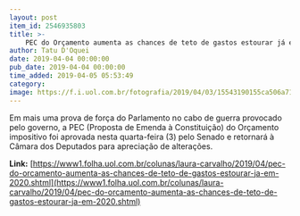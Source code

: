 ```yaml
---
layout: post
item_id: 2546935803
title: >-
    PEC do Orçamento aumenta as chances de teto de gastos estourar já em 2020
author: Tatu D'Oquei
date: 2019-04-04 00:00:00
pub_date: 2019-04-04 00:00:00
time_added: 2019-04-05 05:53:49
category: 
image: https://f.i.uol.com.br/fotografia/2019/04/03/15543190155ca506a715aa2_1554319015_3x2_rt.jpg
---
```


Em mais uma prova de força do Parlamento no cabo de guerra provocado pelo governo, a PEC (Proposta de Emenda à Constituição) do Orçamento impositivo foi aprovada nesta quarta-feira (3) pelo Senado e retornará à Câmara dos Deputados para apreciação de alterações.

**Link:** [https://www1.folha.uol.com.br/colunas/laura-carvalho/2019/04/pec-do-orcamento-aumenta-as-chances-de-teto-de-gastos-estourar-ja-em-2020.shtml](https://www1.folha.uol.com.br/colunas/laura-carvalho/2019/04/pec-do-orcamento-aumenta-as-chances-de-teto-de-gastos-estourar-ja-em-2020.shtml)

